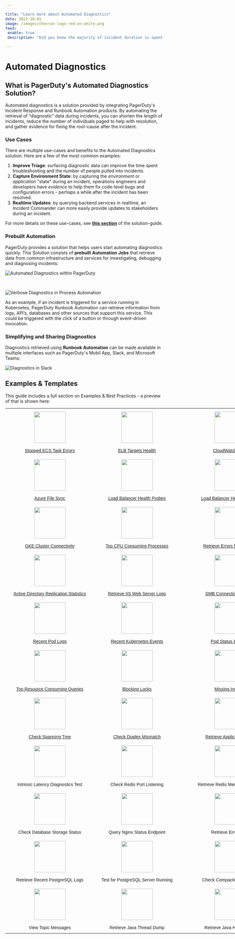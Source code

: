 ```yaml
---

title: "Learn more about Automated Diagnostics"
date: 2022-10-01
image: /images/chevron-logo-red-on-white.png
feed:
 enable: true
 description: "Did you know the majority of incident duration is spent in diagnosis? Speeding up diagnosis of issues gets you to the the resolution much quicker.  Learn how Automated Diagnostics saves time and reduces interruptions throughout an incident by allowing responders to efficiently triage problems, only escalating to engineers who can resolve the issue. Resolvers have the data they need on hand, and this troubleshooting data is captured in the incident response record for future retrospectives."

---
```


# Automated Diagnostics

## What is PagerDuty's Automated Diagnostics Solution?
Automated diagnostics is a solution provided by integrating PagerDuty's Incident Response and Runbook Automation products. By automating the retrieval of “diagnostic” data during incidents, you can shorten the length of incidents, reduce the number of individuals paged to help with resolution, and gather evidence for fixing the root-cause after the incident.

### Use Cases
There are multiple use-cases and benefits to the Automated Diagnostics solution. Here are a few of the most common examples:
1. **Improve Triage**: surfacing diagnostic data can improve the time spent troubleshooting and the number of people pulled into incidents.
2. **Capture Environment State**: by capturing the _environment_ or _application_ "state" during an incident, operations engineers and developers have _evidence_ to help them fix code-level bugs and configuration errors - perhaps a while after the incident has been resolved.
3. **Realtime Updates**: by querying backend services in realtime, an Incident Commander can more easily provide updates to stakeholders during an incident.

For more details on these use-cases, see [**this section**](/learning/solutions/automated-diagnostics/automation-beyond-triage) of the solution-guide.

### Prebuilt Automation 
PagerDuty provides a solution that helps users start automating diagnostics quickly. This Solution consists of **prebuilt Automation Jobs** that retrieve data from common infrastructure and services for investigating, debugging and diagnosing incidents:

![Automated Diagnostics within PagerDuty](@assets/img/diag-on-pd-timeline.png) 

<br>

![Verbose Diagnostics in Process Automation](@assets/img/diag-verbose-output.png)

As an example, if an incident is triggered for a service running in Kubernetes, PagerDuty Runbook Automation can retrieve information from logs, API’s, databases and other sources that support this service.  This could be triggered with the click of a button or through event-driven invocation.

### Simplifying and Sharing Diagnostics
Diagnostics retrieved using **Runbook Automation** can be made available in multiple interfaces such as PagerDuty's Mobil App, Slack, and Microsoft Teams:

![Diagnostics in Slack](@assets/img/diag_in_slack.png)

## Examples & Templates
This guide includes a full section on Examples & Best Practices - a preview of that is shown here:

<style type="text/css">
.tg  {border:none;border-collapse:collapse;border-spacing:0;margin:0px auto;}
.tg td{border-style:solid;border-width:0px;font-family:Arial, sans-serif;font-size:14px;overflow:hidden;
  padding:10px 5px;word-break:normal;}
.tg th{border-style:solid;border-width:0px;font-family:Arial, sans-serif;font-size:14px;font-weight:normal;
  overflow:hidden;padding:10px 5px;word-break:normal;}
.tg .tg-8jgo{border-color:#ffffff;text-align:center;vertical-align:top}
@media screen and (max-width: 767px) {.tg {width: auto !important;}.tg col {width: auto !important;}.tg-wrap {overflow-x: auto;-webkit-overflow-scrolling: touch;margin: auto 0px;}}</style>
<div class="tg-wrap"><table class="tg" style="undefined;table-layout: fixed; width: 1213px">
<colgroup>
<col style="width: 286px">
<col style="width: 274px">
<col style="width: 325px">
<col style="width: 328px">
</colgroup>
<tbody>
  <tr>
    <td class="tg-8jgo">
        <a href="/docs/learning/solutions/automated-diagnostics/examples/public-cloud-providers">
        <img src="@assets/img/ecs.png" width="100" height="100" border="0"><br><br>Stopped ECS Task Errors</a>
    </td>
    <td class="tg-8jgo">
        <a href="/docs/learning/solutions/automated-diagnostics/examples/public-cloud-providers">
        <img src="@assets/img/elb.svg" width="100" height="100"><br><br>ELB Targets Health</a>
    </td>
    <td class="tg-8jgo">
        <a href="/docs/learning/solutions/automated-diagnostics/examples/public-cloud-providers">
        <img src="@assets/img/cloudwatch-logo.png" width="100" height="100"><br><br>CloudWatch Logs</a>
    </td>
    <td class="tg-8jgo">
        <a href="/docs/learning/solutions/automated-diagnostics/examples/public-cloud-providers.html#azure">
        <img src="@assets/img/azure-function.png" width="100" height="100"><br><br>Azure Function App Health</a>
    </td>
  </tr>
  <tr>
    <td class="tg-8jgo">
        <a href="/docs/learning/solutions/automated-diagnostics/examples/public-cloud-providers.html#azure">
        <img src="@assets/img/azure-logo.png" width="100" height="100"><br><br>Azure File Sync</a>
    </td>
    <td class="tg-8jgo">
        <a href="/docs/learning/solutions/automated-diagnostics/examples/public-cloud-providers.html#azure">
        <img src="@assets/img/azure-load-balancer.png" width="100" height="100"><br><br>Load Balancer Health Probes</a>
    </td>
    <td class="tg-8jgo">
        <a href="/docs/learning/solutions/automated-diagnostics/examples/public-cloud-providers.html#google-cloud-platform-gcp">
        <img src="@assets/img/gcp-load-balancer.png" width="100" height="100"><br><br>Load Balancer Health Checks</a>
    </td>
    <td class="tg-8jgo">
        <a href="/docs/learning/solutions/automated-diagnostics/examples/public-cloud-providers.html#google-cloud-platform-gcp">
        <img src="@assets/img/gcp-firewall.png" width="100" height="100"><br><br>Troubleshoot Firewall Rules</a>
    </td>
  </tr>
  <tr>
    <td class="tg-8jgo">
        <a href="/docs/learning/solutions/automated-diagnostics/examples/public-cloud-providers.html#google-cloud-platform-gcp">
        <img src="@assets/img/gke-logo.png" width="100" height="100"><br><br>GKE Cluster Connectivity</a>
    </td>
    <td class="tg-8jgo">
        <a href="/docs/learning/solutions/automated-diagnostics/examples/linux">
        <img src="@assets/img/linux-logo.png" width="100" height="100"><br><br>Top CPU Consuming Processes</a>
    </td>
    <td class="tg-8jgo">
        <a href="/docs/learning/solutions/automated-diagnostics/examples/linux">
        <img src="@assets/img/linux-logo.png" width="100" height="100"><br><br>Retrieve Errors from Syslog</a>
    </td>
    <td class="tg-8jgo">
        <a href="/docs/learning/solutions/automated-diagnostics/examples/linux">
        <img src="@assets/img/linux-logo.png" width="100" height="100"><br><br>List Top Disk Consuming Files</a>
    </td>
  </tr>
  <tr>
    <td class="tg-8jgo">
        <a href="/docs/learning/solutions/automated-diagnostics/examples/windows">
        <img src="@assets/img/active-directory-logo.svg" width="100" height="100"><br><br>Active Directory Replication Statistics</a>
    </td>
    <td class="tg-8jgo">
        <a href="/docs/learning/solutions/automated-diagnostics/examples/windows">
        <img src="@assets/img/windows-logo.png" width="100" height="100"><br><br>Retrieve IIS Web Server Logs</a>
    </td>
    <td class="tg-8jgo">
        <a href="/docs/learning/solutions/automated-diagnostics/examples/windows">
        <img src="@assets/img/windows-logo.png" width="100" height="100"><br><br>SMB Connection Failures</a>
    </td>
    <td class="tg-8jgo">
        <a href="/docs/learning/solutions/automated-diagnostics/examples/apis">
        <img src="@assets/img/webhook-logo.jpeg" width="100" height="100"><br><br>API Health Check</a>
    </td>
    <td class="tg-8jgo"></td>
  </tr>
  <tr>
    <td class="tg-8jgo">
        <a href="/docs/learning/solutions/automated-diagnostics/examples/kubernetes">
        <img src="@assets/img/kubernetes-logo.png" width="100" height="100"><br><br>Recent Pod Logs</a>
    </td>
    <td class="tg-8jgo">
        <a href="/docs/learning/solutions/automated-diagnostics/examples/kubernetes">
        <img src="@assets/img/kubernetes-logo.png" width="100" height="100"><br><br>Recent Kubernetes Events</a>
    </td>
    <td class="tg-8jgo">
        <a href="/docs/learning/solutions/automated-diagnostics/examples/kubernetes">
        <img src="@assets/img/kubernetes-logo.png" width="100" height="100"><br><br>Pod Status & Errors</a>
    </td>
    <td class="tg-8jgo">
        <a href="/docs/learning/solutions/automated-diagnostics/examples/kubernetes">
        <img src="@assets/img/kubernetes-logo.png" width="100" height="100"><br><br>Retrieve Deployment Diagnostics</a>
    </td>
  </tr>
  <tr>
    <td class="tg-8jgo">
        <a href="/docs/learning/solutions/automated-diagnostics/examples/databases">
        <img src="@assets/img/mysql-logo.png" width="100" height="100"><br><br>Top Resource Consuming Queries</a>
    </td>
    <td class="tg-8jgo">
        <a href="/docs/learning/solutions/automated-diagnostics/examples/databases">
        <img src="@assets/img/mysql-logo.png" width="100" height="100"><br><br>Blocking Locks</a>
    </td>
    <td class="tg-8jgo">
        <a href="/docs/learning/solutions/automated-diagnostics/examples/databases">
        <img src="@assets/img/mysql-logo.png" width="100" height="100"><br><br>Missing Indexes</a>
    </td>
    <td class="tg-8jgo">
        <a href="/docs/learning/solutions/automated-diagnostics/examples/network-devices">
        <img src="@assets/img/network-switch.png" width="100" height="100"><br><br>BGP Route Flapping</a>
    </td>
  </tr>
  <tr>
    <td class="tg-8jgo">
        <a href="/docs/learning/solutions/automated-diagnostics/examples/network-devices">
        <img src="@assets/img/network-switch.png" width="100" height="100"><br><br>Check Spanning Tree</a>
    </td>
    <td class="tg-8jgo">
        <a href="/docs/learning/solutions/automated-diagnostics/examples/network-devices">
        <img src="@assets/img/network-switch.png" width="100" height="100"><br><br>Check Duplex Mismatch</a>
    </td>
    <td class="tg-8jgo">
        <a href="/docs/learning/solutions/automated-diagnostics/examples/observability-integrations">
        <img src="@assets/img/cloudwatch-logo.png" width="100" height="100"><br><br>Retrieve Application Logs</a>
    </td>
    <td class="tg-8jgo">
        <a href="/docs/learning/solutions/automated-diagnostics/examples/observability-integrations">
        <img src="@assets/img/cloudwatch-logo.png" width="100" height="100"><br><br>Retrieve Saved Queries</a>
    </td>
  </tr>
  <tr>
    <td class="tg-8jgo"><img src="@assets/img/redis-logo.jpeg" width="100" height="100"><br><br>Intrinsic Latency Diagnostics Test</td>
    <td class="tg-8jgo"><img src="@assets/img/redis-logo.jpeg" width="100" height="100"><br><br>Check Redis Port Listening</td>
    <td class="tg-8jgo"><img src="@assets/img/redis-logo.jpeg" width="100" height="100"><br><br>Retrieve Redis Memory Statistics</td>
    <td class="tg-8jgo"><img src="@assets/img/redis-logo.jpeg" width="100" height="100"><br><br>Slow Log Entries</td>
  </tr>
  <tr>
    <td class="tg-8jgo"><img src="@assets/img/rds-logo.png" width="100" height="100"><br><br>Check Database Storage Status</td>
    <td class="tg-8jgo"><img src="@assets/img/nginx-logo.png" width="100" height="100"><br><br>Query Nginx Status Endpoint</td>
    <td class="tg-8jgo"><img src="@assets/img/nginx-logo.png" width="100" height="100"><br><br>Retrieve Error Logs</td>
    <td class="tg-8jgo"><img src="@assets/img/nginx-logo.png" width="100" height="100"><br><br>Test Nginx Configuration</td>
  </tr>
  <tr>
    <td class="tg-8jgo"><img src="@assets/img/postgres-logo.png" width="100" height="100"><br><br>Retrieve Recent PostgreSQL Logs</td>
    <td class="tg-8jgo"><img src="@assets/img/postgres-logo.png" width="100" height="100"><br><br>Test for PostgreSQL Server Running</td>
    <td class="tg-8jgo"><img src="@assets/img/cassandra-logo.png" width="100" height="100"><br><br>Check Compaction Statistics</td>
    <td class="tg-8jgo"><img src="@assets/img/kafka-logo.png" width="100" height="100"><br><br>Describe Kafka Topic</td>
  </tr>
  <tr>
    <td class="tg-8jgo"><img src="@assets/img/kafka-logo.png" width="100" height="100"><br><br>View Topic Messages</td>
    <td class="tg-8jgo"><img src="@assets/img/java-logo.png" width="100" height="100"><br><br>Retrieve Java Thread Dump</td>
    <td class="tg-8jgo"><img src="@assets/img/java-logo.png" width="100" height="100"><br><br>Retrieve Java Heap Dump</td>
    <td class="tg-8jgo"><img src="@assets/img/rabbitmq-logo.png" width="100" height="100"><br><br>RabbitMQ Node Health</td>
  </tr>
</tbody>
</table></div>